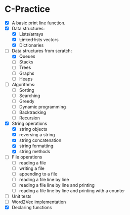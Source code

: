 # C-Practice

- [x] A basic print line function.
- [x] Data structures:
    - [x] Lists/arrays
    - [x] <s>Linked lists</s> vectors
    - [x] Dictionaries
- [ ] Data structures from scratch:
    - [x] Queues
    - [ ] Stacks
    - [ ] Trees
    - [ ] Graphs
    - [ ] Heaps
- [ ] Algorithms:
    - [ ] Sorting
    - [ ] Searching
    - [ ] Greedy
    - [ ] Dynamic programming
    - [ ] Backtracking
    - [ ] Recursion
- [x] String operations
    - [x] string objects
    - [x] reversing a string
    - [x] string concatenation
    - [x] string formatting
    - [x] string methods
- [ ] File operations
    - [ ] reading a file
    - [ ] writing a file
    - [ ] appending to a file
    - [ ] reading a file line by line
    - [ ] reading a file line by line and printing
    - [ ] reading a file line by line and printing with a counter
- [ ] Unit tests
- [ ] Word2Vec implementation
- [x] Declaring functions
